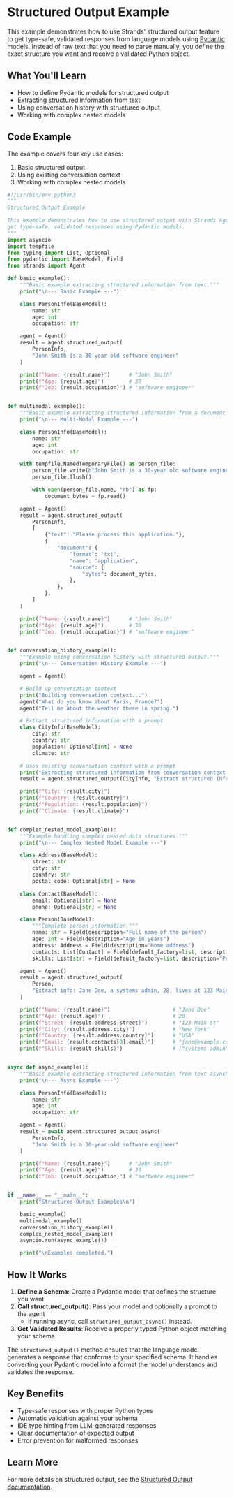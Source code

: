 # Structured Output Example

This example demonstrates how to use Strands' structured output feature to get type-safe, validated responses from language models using [Pydantic](https://docs.pydantic.dev/latest/concepts/models/) models. Instead of raw text that you need to parse manually, you define the exact structure you want and receive a validated Python object.

## What You'll Learn

- How to define Pydantic models for structured output
- Extracting structured information from text
- Using conversation history with structured output
- Working with complex nested models

## Code Example

The example covers four key use cases:

1. Basic structured output
2. Using existing conversation context
3. Working with complex nested models

```python
#!/usr/bin/env python3
"""
Structured Output Example

This example demonstrates how to use structured output with Strands Agents to
get type-safe, validated responses using Pydantic models.
"""
import asyncio
import tempfile
from typing import List, Optional
from pydantic import BaseModel, Field
from strands import Agent

def basic_example():
    """Basic example extracting structured information from text."""
    print("\n--- Basic Example ---")

    class PersonInfo(BaseModel):
        name: str
        age: int
        occupation: str

    agent = Agent()
    result = agent.structured_output(
        PersonInfo,
        "John Smith is a 30-year-old software engineer"
    )

    print(f"Name: {result.name}")      # "John Smith"
    print(f"Age: {result.age}")        # 30
    print(f"Job: {result.occupation}") # "software engineer"


def multimodal_example():
    """Basic example extracting structured information from a document."""
    print("\n--- Multi-Modal Example ---")

    class PersonInfo(BaseModel):
        name: str
        age: int
        occupation: str

    with tempfile.NamedTemporaryFile() as person_file:
        person_file.write(b"John Smith is a 30-year old software engineer")
        person_file.flush()

        with open(person_file.name, "rb") as fp:
            document_bytes = fp.read()

    agent = Agent()
    result = agent.structured_output(
        PersonInfo,
        [
            {"text": "Please process this application."},
            {
                "document": {
                    "format": "txt",
                    "name": "application",
                    "source": {
                        "bytes": document_bytes,
                    },
                },
            },
        ]
    )

    print(f"Name: {result.name}")      # "John Smith"
    print(f"Age: {result.age}")        # 30
    print(f"Job: {result.occupation}") # "software engineer"


def conversation_history_example():
    """Example using conversation history with structured output."""
    print("\n--- Conversation History Example ---")

    agent = Agent()

    # Build up conversation context
    print("Building conversation context...")
    agent("What do you know about Paris, France?")
    agent("Tell me about the weather there in spring.")

    # Extract structured information with a prompt
    class CityInfo(BaseModel):
        city: str
        country: str
        population: Optional[int] = None
        climate: str

    # Uses existing conversation context with a prompt
    print("Extracting structured information from conversation context...")
    result = agent.structured_output(CityInfo, "Extract structured information about Paris")

    print(f"City: {result.city}")
    print(f"Country: {result.country}")
    print(f"Population: {result.population}")
    print(f"Climate: {result.climate}")


def complex_nested_model_example():
    """Example handling complex nested data structures."""
    print("\n--- Complex Nested Model Example ---")

    class Address(BaseModel):
        street: str
        city: str
        country: str
        postal_code: Optional[str] = None

    class Contact(BaseModel):
        email: Optional[str] = None
        phone: Optional[str] = None

    class Person(BaseModel):
        """Complete person information."""
        name: str = Field(description="Full name of the person")
        age: int = Field(description="Age in years")
        address: Address = Field(description="Home address")
        contacts: List[Contact] = Field(default_factory=list, description="Contact methods")
        skills: List[str] = Field(default_factory=list, description="Professional skills")

    agent = Agent()
    result = agent.structured_output(
        Person,
        "Extract info: Jane Doe, a systems admin, 28, lives at 123 Main St, New York, USA. Email: jane@example.com"
    )

    print(f"Name: {result.name}")                    # "Jane Doe"
    print(f"Age: {result.age}")                      # 28
    print(f"Street: {result.address.street}")        # "123 Main St" 
    print(f"City: {result.address.city}")            # "New York"
    print(f"Country: {result.address.country}")      # "USA"
    print(f"Email: {result.contacts[0].email}")      # "jane@example.com"
    print(f"Skills: {result.skills}")                # ["systems admin"]


async def async_example():
    """Basic example extracting structured information from text asynchronously."""
    print("\n--- Async Example ---")

    class PersonInfo(BaseModel):
        name: str
        age: int
        occupation: str

    agent = Agent()
    result = await agent.structured_output_async(
        PersonInfo,
        "John Smith is a 30-year-old software engineer"
    )

    print(f"Name: {result.name}")      # "John Smith"
    print(f"Age: {result.age}")        # 30
    print(f"Job: {result.occupation}") # "software engineer"


if __name__ == "__main__":
    print("Structured Output Examples\n")

    basic_example()
    multimodal_example()
    conversation_history_example()
    complex_nested_model_example()
    asyncio.run(async_example())

    print("\nExamples completed.")
```

## How It Works

1. **Define a Schema**: Create a Pydantic model that defines the structure you want
2. **Call structured_output()**: Pass your model and optionally a prompt to the agent
   - If running async, call `structured_output_async()` instead.
3. **Get Validated Results**: Receive a properly typed Python object matching your schema

The `structured_output()` method ensures that the language model generates a response that conforms to your specified schema. It handles converting your Pydantic model into a format the model understands and validates the response.

## Key Benefits

- Type-safe responses with proper Python types
- Automatic validation against your schema
- IDE type hinting from LLM-generated responses
- Clear documentation of expected output
- Error prevention for malformed responses

## Learn More

For more details on structured output, see the [Structured Output documentation](../../user-guide/concepts/agents/structured-output.md).
